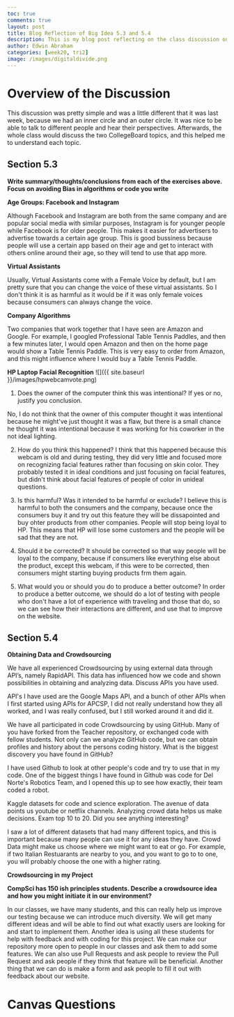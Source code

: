 ```yaml
---
toc: true
comments: true
layout: post
title: Blog Reflection of Big Idea 5.3 and 5.4
description: This is my blog post reflecting on the class discussion on Computing Bias and Crowdsourcing
author: Edwin Abraham
categories: [week20, tri2]
image: /images/digitaldivide.png
---
```


# Overview of the Discussion
This discussion was pretty simple and was a little different that it was last week, because we had an inner circle and an outer circle. It was nice to be able to talk to different people and hear their perspectives. Afterwards, the whole class would discuss the two CollegeBoard topics, and this helped me to understand each topic.

## Section 5.3
**Write summary/thoughts/conclusions from each of the exercises above. Focus on avoiding Bias in algorithms or code you write**

**Age Groups: Facebook and Instagram**

Although Facebook and Instagram are both from the same company and are popular social media with similar purposes, Instagram is for younger people while Facebook is for older people. This makes it easier for advertisers to advertise towards a certain age group. This is good bussiness because people will use a certain app based on their age and get to interact with others online around their age, so they will tend to use that app more.

**Virtual Assistants**

Usually, Virtual Assistants come with a Female Voice by default, but I am pretty sure that you can change the voice of these virtual assistants. So I don't think it is as harmful as it would be if it was only female voices because consumers can always change the voice.

**Company Algorithms**

Two companies that work together that I have seen are Amazon and Google. For example, I googled Professional Table Tennis Paddles, and then a few minutes later, I would open Amazon and then on the home page would show a Table Tennis Paddle. This is very easy to order from Amazon, and this might influence where I would buy a Table Tennis Paddle.

**HP Laptop Facial Recognition**
![]({{ site.baseurl }}/images/hpwebcamvote.png)

1. Does the owner of the computer think this was intentional? If yes or no, justify you conclusion.

No, I do not think that the owner of this computer thought it was intentional because he might've just thought it was a flaw, but there is a small chance he thought it was intentional because it was working for his coworker in the not ideal lighting.

2. How do you think this happened?
I think that this happened because this webcam is old and during testing, they did very little and focused more on recognizing facial features rather than focusing on skin color. They probably tested it in ideal conditions and just focusing on facial features, but didn't think about facial features of people of color in unideal questions.

3. Is this harmful? Was it intended to be harmful or exclude?
I believe this is harmful to both the consumers and the company, because once the consumers buy it and try out this feature they will be dissapointed and buy ohter products from other companies. People will stop being loyal to HP. This means that HP will lose some customers and the people will be sad that they are not.

3. Should it be corrected?
It should be corrected so that way people will be loyal to the company, because if consumers like everything else about the product, except this webcam, if this were to be corrected, then consumers might starting buying products frm them again.

4. What would you or should you do to produce a better outcome?
In order to produce a better outcome, we should do a lot of testing with people who don't have a lot of experience with traveling and those that do, so we can see how their interactions are different, and use that to improve on the website.

## Section 5.4
**Obtaining Data and Crowdsourcing**

We have all experienced Crowdsourcing by using external data through API’s, namely RapidAPI. This data has influenced how we code and shown possibilities in obtaining and analyzing data. Discuss APIs you have used.

API's I have used are the Google Maps API, and a bunch of other APIs when I first started using APIs for APCSP, I did not really understand how they all worked, and I was really confused, but I still worked around it and did it.

We have all participated in code Crowdsourcing by using GitHub. Many of you have forked from the Teacher repository, or exchanged code with fellow students. Not only can we analyze GitHub code, but we can obtain profiles and history about the persons coding history. What is the biggest discovery you have found in GitHub?

I have used Github to look at other people's code and try to use that in my code. One of the biggest things I have found in Github was code for Del Norte's Robotics Team, and I opened this up to see how exactly, their team coded a robot.

Kaggle datasets for code and science exploration. The avenue of data points us youtube or netflix channels. Analyzing crowd data helps us make decisions. Exam top 10 to 20. Did you see anything interesting?

I saw a lot of different datasets that had many different topics, and this is important because many people can use it for any ideas they have. Crowd Data might make us choose where we might want to eat or go. For example, if two Italian Restuarants are nearby to you, and you want to go to to one, you will probably choose the one with a higher rating.

**Crowdsourcing in my Project**

**CompSci has 150 ish principles students. Describe a crowdsource idea and how you might initiate it in our environment?**

In our classes, we have many students, and this can really help us improve our testing because we can introduce much diversity. We will get many different ideas and will be able to find out what exactly users are looking for and start to implement them. Another idea is using all these students for help with feedback and with coding for this project. We can make our repository more open to people in our classes and ask them to add some features. We can also use Pull Requests and ask people to review the Pull Request and ask people if they think that feature will be beneficial. Another thing that we can do is make a form and ask people to fill it out with feedback about our website.

# Canvas Questions
